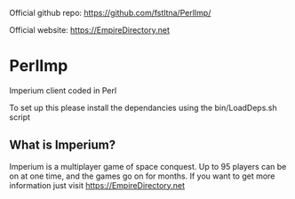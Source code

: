 Official github repo: https://github.com/fstltna/PerlImp/

Official website: https://EmpireDirectory.net

# PerlImp
Imperium client coded in Perl

To set up this please install the dependancies using the bin/LoadDeps.sh script

## What is Imperium?
Imperium is a multiplayer game of space conquest. Up to 95 players can be on at one time, and the games go on for months. If you want to get more information just visit https://EmpireDirectory.net
